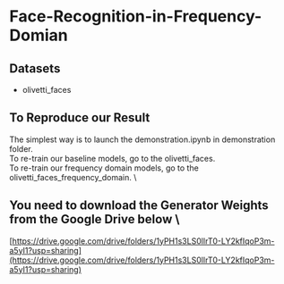 # Face-Recognition-in-Frequency-Domian

## Datasets
* olivetti_faces

## To Reproduce our Result
The simplest way is to launch the demonstration.ipynb in demonstration folder. \
To re-train our baseline models, go to the olivetti_faces. \
To re-train our frequency domain models, go to the olivetti_faces_frequency_domain. \

## You need to download the Generator Weights from the Google Drive below \
[https://drive.google.com/drive/folders/1yPH1s3LS0lIrT0-LY2kfIqoP3m-a5yI1?usp=sharing](https://drive.google.com/drive/folders/1yPH1s3LS0lIrT0-LY2kfIqoP3m-a5yI1?usp=sharing)
